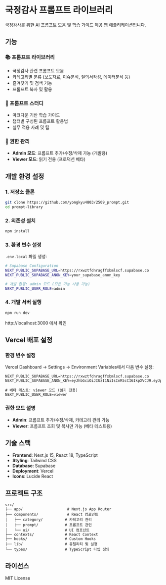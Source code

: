 # 국정감사 프롬프트 라이브러리

국정감사를 위한 AI 프롬프트 모음 및 학습 가이드 제공 웹 애플리케이션입니다.

## 기능

### 📚 프롬프트 라이브러리
- 국정감사 관련 프롬프트 모음
- 카테고리별 분류 (보도자료, 이슈분석, 질의서작성, 데이터분석 등)
- 즐겨찾기 및 검색 기능
- 프롬프트 복사 및 활용

### 📖 프롬프트 스터디
- 마크다운 기반 학습 가이드
- 챕터별 구성된 프롬프트 활용법
- 실무 적용 사례 및 팁

### 🔐 권한 관리
- **Admin 모드**: 프롬프트 추가/수정/삭제 가능 (개발용)
- **Viewer 모드**: 읽기 전용 (프로덕션 베타)

## 개발 환경 설정

### 1. 저장소 클론
```bash
git clone https://github.com/yongkyu4803/2509_prompt.git
cd prompt-library
```

### 2. 의존성 설치
```bash
npm install
```

### 3. 환경 변수 설정
`.env.local` 파일 생성:
```bash
# Supabase Configuration
NEXT_PUBLIC_SUPABASE_URL=https://rxwztfdnragffxbmlscf.supabase.co
NEXT_PUBLIC_SUPABASE_ANON_KEY=your_supabase_anon_key

# 개발 환경: admin 모드 (모든 기능 사용 가능)
NEXT_PUBLIC_USER_ROLE=admin
```

### 4. 개발 서버 실행
```bash
npm run dev
```

http://localhost:3000 에서 확인

## Vercel 배포 설정

### 환경 변수 설정
Vercel Dashboard → Settings → Environment Variables에서 다음 변수 설정:

```
NEXT_PUBLIC_SUPABASE_URL=https://rxwztfdnragffxbmlscf.supabase.co
NEXT_PUBLIC_SUPABASE_ANON_KEY=eyJhbGciOiJIUzI1NiIsInR5cCI6IkpXVCJ9.eyJpc3MiOiJzdXBhYmFzZSIsInJlZiI6InJ4d3p0ZmRucmFnZmZ4Ym1sc2NmIiwicm9sZSI6ImFub24iLCJpYXQiOjE3NDI0NzU2MDgsImV4cCI6MjA1ODA1MTYwOH0.KN8cR6_xHHHfuF1odUi9WwzkbOHCmwuRaK0FYe7b0Ig

# 베타 테스트: viewer 모드 (읽기 전용)
NEXT_PUBLIC_USER_ROLE=viewer
```

### 권한 모드 설명
- **Admin**: 프롬프트 추가/수정/삭제, 카테고리 관리 가능
- **Viewer**: 프롬프트 조회 및 복사만 가능 (베타 테스트용)

## 기술 스택

- **Frontend**: Next.js 15, React 18, TypeScript
- **Styling**: Tailwind CSS
- **Database**: Supabase
- **Deployment**: Vercel
- **Icons**: Lucide React

## 프로젝트 구조

```
src/
├── app/                    # Next.js App Router
├── components/             # React 컴포넌트
│   ├── category/          # 카테고리 관리
│   ├── prompt/            # 프롬프트 관련
│   └── ui/                # UI 컴포넌트
├── contexts/              # React Context
├── hooks/                 # Custom Hooks
├── lib/                   # 유틸리티 및 설정
└── types/                 # TypeScript 타입 정의
```

## 라이선스

MIT License